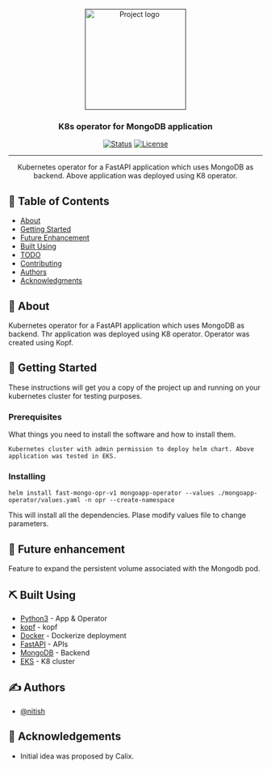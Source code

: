 <p align="center">
  <a href="" rel="noopener">
 <img width=200px height=200px src="https://i.imgur.com/6wj0hh6.jpg" alt="Project logo"></a>
</p>

<h3 align="center">K8s operator for MongoDB application</h3>

<div align="center">

[![Status](https://img.shields.io/badge/status-active-success.svg)]()
[![License](https://img.shields.io/badge/license-MIT-blue)](/LICENSE)

</div>

---

<p align="center"> Kubernetes operator for a FastAPI application which uses MongoDB as backend.
                   Above application was deployed using K8 operator.
    <br> 
</p>

## 📝 Table of Contents

- [About](#about)
- [Getting Started](#getting_started)
- [Future Enhancement](#enhancement)
- [Built Using](#built_using)
- [TODO](../TODO.md)
- [Contributing](../CONTRIBUTING.md)
- [Authors](#authors)
- [Acknowledgments](#acknowledgement)

## 🧐 About <a name = "about"></a>

Kubernetes operator for a FastAPI application which uses MongoDB as backend. Thr application was deployed using K8 operator. Operator was created using Kopf.

## 🏁 Getting Started <a name = "getting_started"></a>

These instructions will get you a copy of the project up and running on your kubernetes cluster for testing purposes.

### Prerequisites

What things you need to install the software and how to install them.

```
Kubernetes cluster with admin permission to deploy helm chart. Above application was tested in EKS.
```

### Installing

```
helm install fast-mongo-opr-v1 mongoapp-operator --values ./mongoapp-operator/values.yaml -n opr --create-namespace
```

This will install all the dependencies. Plase modify values file to change parameters.


## 🚀 Future enhancement <a name = "enhancement"></a>

Feature to expand the persistent volume associated with the Mongodb pod.

## ⛏️ Built Using <a name = "built_using"></a>

- [Python3](https://www.python.org/) - App & Operator
- [kopf](https://kopf.readthedocs.io/) - kopf
- [Docker](https://www.docker.com/) - Dockerize deployment
- [FastAPI](https://fastapi.tiangolo.com/) - APIs
- [MongoDB](https://mongodb.com/) - Backend
- [EKS](https://aws.amazon.com/eks/) - K8 cluster

## ✍️ Authors <a name = "authors"></a>

- [@nitish](https://github.com/nitish-pradhan)

## 🎉 Acknowledgements <a name = "acknowledgement"></a>

- Initial idea was proposed by Calix.

